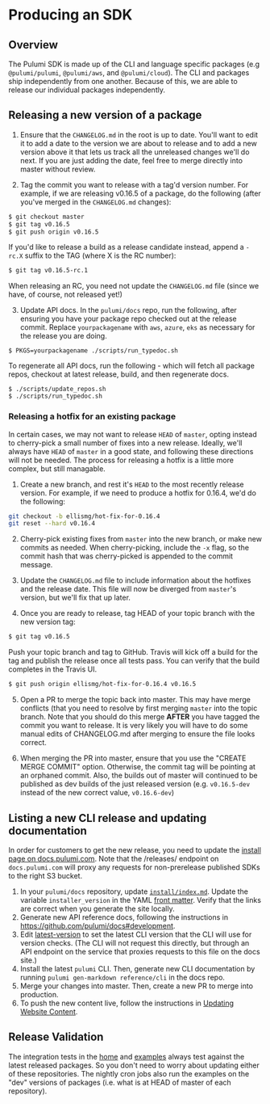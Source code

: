 # Producing an SDK

## Overview

The Pulumi SDK is made up of the CLI and language specific packages (e.g `@pulumi/pulumi`, `@pulumi/aws`, and `@pulumi/cloud`).  The CLI and packages ship independently from one another.  Because of this, we are able to release our individual packages independently.

## Releasing a new version of a package

1. Ensure that the `CHANGELOG.md` in the root is up to date. You'll want to edit it to add a date to the version we are about to release and to add a new version above it that lets us track all the unreleased changes we'll do next.  If you are just adding the date, feel free to merge directly into master without review.

2. Tag the commit you want to release with a tag'd version number. For example, if we are releasing v0.16.5 of a package, do the following (after you've merged in the `CHANGELOG.md` changes):

```sh
$ git checkout master
$ git tag v0.16.5
$ git push origin v0.16.5
```

 If you'd like to release a build as a release candidate instead, append a `-rc.X` suffix to the TAG (where X is the RC number):

```sh
$ git tag v0.16.5-rc.1
```

 When releasing an RC, you need not update the `CHANGELOG.md` file (since we have, of course, not released yet!)

3. Update API docs.  In the `pulumi/docs` repo, run the following, after ensuring you have your package repo checked out at the release commit.  Replace `yourpackagename` with `aws`, `azure`, `eks` as necessary for the release you are doing.

```
$ PKGS=yourpackagename ./scripts/run_typedoc.sh
```

To regenerate all API docs, run the following - which will fetch all package repos, checkout at latest release, build, and then regenerate docs.

```
$ ./scripts/update_repos.sh
$ ./scripts/run_typedoc.sh
```

### Releasing a hotfix for an existing package

In certain cases, we may not want to release `HEAD` of `master`, opting instead to cherry-pick a small number of fixes into a new release. Ideally, we'll always have `HEAD` of `master` in a good state, and following these directions will not be needed. The process for releasing a hotfix is a little more complex, but still managable.

1. Create a new branch, and rest it's `HEAD` to the most recently release version. For example, if we need to produce a hotfix for 0.16.4, we'd do the following:

```sh
git checkout -b ellismg/hot-fix-for-0.16.4
git reset --hard v0.16.4
```

2. Cherry-pick existing fixes from `master` into the new branch, or make new commits as needed.  When cherry-picking, include the `-x` flag, so the commit hash that was cherry-picked is appended to the commit message.

3. Update the `CHANGELOG.md` file to include information about the hotfixes and the release date. This file will now be diverged from `master`'s version, but we'll fix that up later.

4. Once you are ready to release, tag HEAD of your topic branch with the new version tag:

```sh
$ git tag v0.16.5 
```

Push your topic branch and tag to GitHub. Travis will kick off a build for the tag and publish the release once all tests pass. You can verify that the build completes in the Travis UI.

```sh
$ git push origin ellismg/hot-fix-for-0.16.4 v0.16.5
```

5. Open a PR to merge the topic back into master. This may have merge conflicts (that you need to resolve by first merging `master` into the topic branch. Note that you should do this merge **AFTER** you have tagged the commit you want to release. It is very likely you will have to do some manual edits of CHANGELOG.md after merging to ensure the file looks correct.

6. When merging the PR into master, ensure that you use the "CREATE MERGE COMMIT" option. Otherwise, the commit tag will be pointing at an orphaned commit. Also, the builds out of master will continued to be published as dev builds of the just released version (e.g. `v0.16.5-dev` instead of the new correct value, `v0.16.6-dev`)

## Listing a new CLI release and updating documentation

In order for customers to get the new release, you need to update the [install page on docs.pulumi.com](https://docs.pulumi.com/install/). Note that the /releases/ endpoint on `docs.pulumi.com` will proxy any requests for non-prerelease published SDKs to the right S3 bucket.

1. In your `pulumi/docs` repository, update [`install/index.md`](https://github.com/pulumi/docs/blob/master/install/index.md). Update the variable `installer_version` in the YAML [front matter](https://jekyllrb.com/docs/frontmatter/). Verify that the links are correct when you generate the site locally.
1. Generate new API reference docs, following the instructions in https://github.com/pulumi/docs#development. 
1. Edit [latest-version](https://github.com/pulumi/docs/blob/master/latest-version) to set the latest CLI version that the CLI will use for version checks. (The CLI will not request this directly, but through an API endpoint on the service that proxies requests to this file on the docs site.)
1. Install the latest `pulumi` CLI. Then, generate new CLI documentation by running `pulumi gen-markdown reference/cli` in the docs repo. 
1. Merge your changes into master. Then, create a new PR to merge into production.
1. To push the new content live, follow the instructions in [Updating Website Content](https://github.com/pulumi/home/wiki/Updating-the-Docs-Website#updating-website-content).

## Release Validation

The integration tests in the [home](https://github.com/pulumi/pulumi) and [examples](https://github.com/pulumi/examples) always test against the latest released packages. So you don't need to worry about updating either of these repositories. The nightly cron jobs also run the examples on the "dev" versions of packages (i.e. what is at HEAD of master of each repository).